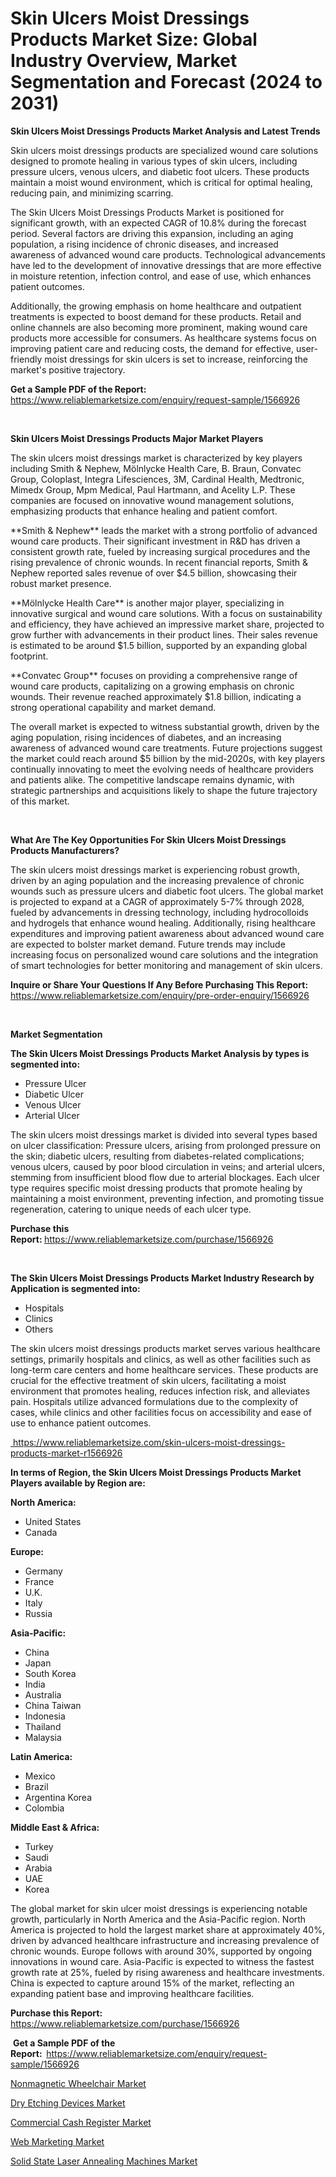 <p><h1>Skin Ulcers Moist Dressings Products Market Size: Global Industry Overview, Market Segmentation and Forecast (2024 to 2031)</h1></p><p><strong>Skin Ulcers Moist Dressings Products Market Analysis and Latest Trends</strong></p>
<p><p>Skin ulcers moist dressings products are specialized wound care solutions designed to promote healing in various types of skin ulcers, including pressure ulcers, venous ulcers, and diabetic foot ulcers. These products maintain a moist wound environment, which is critical for optimal healing, reducing pain, and minimizing scarring.</p><p>The Skin Ulcers Moist Dressings Products Market is positioned for significant growth, with an expected CAGR of 10.8% during the forecast period. Several factors are driving this expansion, including an aging population, a rising incidence of chronic diseases, and increased awareness of advanced wound care products. Technological advancements have led to the development of innovative dressings that are more effective in moisture retention, infection control, and ease of use, which enhances patient outcomes.</p><p>Additionally, the growing emphasis on home healthcare and outpatient treatments is expected to boost demand for these products. Retail and online channels are also becoming more prominent, making wound care products more accessible for consumers. As healthcare systems focus on improving patient care and reducing costs, the demand for effective, user-friendly moist dressings for skin ulcers is set to increase, reinforcing the market's positive trajectory.</p></p>
<p><strong>Get a Sample PDF of the Report:&nbsp;</strong> <a href="https://www.reliablemarketsize.com/enquiry/request-sample/1566926">https://www.reliablemarketsize.com/enquiry/request-sample/1566926</a></p>
<p>&nbsp;</p>
<p><strong>Skin Ulcers Moist Dressings Products Major Market Players</strong></p>
<p><p>The skin ulcers moist dressings market is characterized by key players including Smith & Nephew, Mölnlycke Health Care, B. Braun, Convatec Group, Coloplast, Integra Lifesciences, 3M, Cardinal Health, Medtronic, Mimedx Group, Mpm Medical, Paul Hartmann, and Acelity L.P. These companies are focused on innovative wound management solutions, emphasizing products that enhance healing and patient comfort.</p><p>**Smith & Nephew** leads the market with a strong portfolio of advanced wound care products. Their significant investment in R&D has driven a consistent growth rate, fueled by increasing surgical procedures and the rising prevalence of chronic wounds. In recent financial reports, Smith & Nephew reported sales revenue of over $4.5 billion, showcasing their robust market presence.</p><p>**Mölnlycke Health Care** is another major player, specializing in innovative surgical and wound care solutions. With a focus on sustainability and efficiency, they have achieved an impressive market share, projected to grow further with advancements in their product lines. Their sales revenue is estimated to be around $1.5 billion, supported by an expanding global footprint.</p><p>**Convatec Group** focuses on providing a comprehensive range of wound care products, capitalizing on a growing emphasis on chronic wounds. Their revenue reached approximately $1.8 billion, indicating a strong operational capability and market demand.</p><p>The overall market is expected to witness substantial growth, driven by the aging population, rising incidences of diabetes, and an increasing awareness of advanced wound care treatments. Future projections suggest the market could reach around $5 billion by the mid-2020s, with key players continually innovating to meet the evolving needs of healthcare providers and patients alike. The competitive landscape remains dynamic, with strategic partnerships and acquisitions likely to shape the future trajectory of this market.</p></p>
<p>&nbsp;</p>
<p><strong>What Are The Key Opportunities For Skin Ulcers Moist Dressings Products Manufacturers?</strong></p>
<p><p>The skin ulcers moist dressings market is experiencing robust growth, driven by an aging population and the increasing prevalence of chronic wounds such as pressure ulcers and diabetic foot ulcers. The global market is projected to expand at a CAGR of approximately 5-7% through 2028, fueled by advancements in dressing technology, including hydrocolloids and hydrogels that enhance wound healing. Additionally, rising healthcare expenditures and improving patient awareness about advanced wound care are expected to bolster market demand. Future trends may include increasing focus on personalized wound care solutions and the integration of smart technologies for better monitoring and management of skin ulcers.</p></p>
<p><strong>Inquire or Share Your Questions If Any Before Purchasing This Report:</strong> <a href="https://www.reliablemarketsize.com/enquiry/pre-order-enquiry/1566926">https://www.reliablemarketsize.com/enquiry/pre-order-enquiry/1566926</a></p>
<p>&nbsp;</p>
<p><strong>Market Segmentation</strong></p>
<p><strong>The Skin Ulcers Moist Dressings Products Market Analysis by types is segmented into:</strong></p>
<p><ul><li>Pressure Ulcer</li><li>Diabetic Ulcer</li><li>Venous Ulcer</li><li>Arterial Ulcer</li></ul></p>
<p><p>The skin ulcers moist dressings market is divided into several types based on ulcer classification: Pressure ulcers, arising from prolonged pressure on the skin; diabetic ulcers, resulting from diabetes-related complications; venous ulcers, caused by poor blood circulation in veins; and arterial ulcers, stemming from insufficient blood flow due to arterial blockages. Each ulcer type requires specific moist dressing products that promote healing by maintaining a moist environment, preventing infection, and promoting tissue regeneration, catering to unique needs of each ulcer type.</p></p>
<p><strong>Purchase this Report:&nbsp;</strong><a href="https://www.reliablemarketsize.com/purchase/1566926">https://www.reliablemarketsize.com/purchase/1566926</a></p>
<p>&nbsp;</p>
<p><strong>The Skin Ulcers Moist Dressings Products Market Industry Research by Application is segmented into:</strong></p>
<p><ul><li>Hospitals</li><li>Clinics</li><li>Others</li></ul></p>
<p><p>The skin ulcers moist dressings products market serves various healthcare settings, primarily hospitals and clinics, as well as other facilities such as long-term care centers and home healthcare services. These products are crucial for the effective treatment of skin ulcers, facilitating a moist environment that promotes healing, reduces infection risk, and alleviates pain. Hospitals utilize advanced formulations due to the complexity of cases, while clinics and other facilities focus on accessibility and ease of use to enhance patient outcomes.</p></p>
<p><a href="https://www.reliablemarketsize.com/skin-ulcers-moist-dressings-products-market-r1566926">&nbsp;https://www.reliablemarketsize.com/skin-ulcers-moist-dressings-products-market-r1566926</a></p>
<p><strong>In terms of Region, the Skin Ulcers Moist Dressings Products Market Players available by Region are:</strong></p>
<p>
    <p> <strong> North America: </strong>
        <ul>
            <li>United States</li>
            <li>Canada</li>
        </ul>
        </p> 
    <p> <strong> Europe: </strong>
        <ul>
            <li>Germany</li>
            <li>France</li>
            <li>U.K.</li>
            <li>Italy</li>
            <li>Russia</li>
        </ul>
        </p> 
    <p> <strong> Asia-Pacific: </strong>
        <ul>
            <li>China</li>
            <li>Japan</li>
            <li>South Korea</li>
            <li>India</li>
            <li>Australia</li>
            <li>China Taiwan</li>
            <li>Indonesia</li>
            <li>Thailand</li>
            <li>Malaysia</li>
        </ul>
        </p> 
    <p> <strong> Latin America: </strong>
        <ul>
            <li>Mexico</li>
            <li>Brazil</li>
            <li>Argentina Korea</li>
            <li>Colombia</li>
        </ul>
        </p> 
    <p> <strong> Middle East & Africa: </strong>
        <ul>
            <li>Turkey</li>
            <li>Saudi</li>
            <li>Arabia</li>
            <li>UAE</li>
            <li>Korea</li>
        </ul>
    </p>
    </p>
<p><p>The global market for skin ulcer moist dressings is experiencing notable growth, particularly in North America and the Asia-Pacific region. North America is projected to hold the largest market share at approximately 40%, driven by advanced healthcare infrastructure and increasing prevalence of chronic wounds. Europe follows with around 30%, supported by ongoing innovations in wound care. Asia-Pacific is expected to witness the fastest growth rate at 25%, fueled by rising awareness and healthcare investments. China is expected to capture around 15% of the market, reflecting an expanding patient base and improving healthcare facilities.</p></p>
<p><strong>Purchase this Report: </strong><a href="https://www.reliablemarketsize.com/purchase/1566926">https://www.reliablemarketsize.com/purchase/1566926</a></p>
<p>&nbsp;<strong>Get a Sample PDF of the Report:&nbsp;&nbsp;</strong><a href="https://www.reliablemarketsize.com/enquiry/request-sample/1566926">https://www.reliablemarketsize.com/enquiry/request-sample/1566926</a></p>
<p><strong></strong></p>
<p><p><a href="https://issuu.com/reportprime-2/docs/nonmagnetic-wheelchair-market-size-_1a08d829f06c86">Nonmagnetic Wheelchair Market</a></p><p><a href="https://medium.com/@winonawolff1921/dry-etching-devices-market-research-report-market-forecast-and-growth-prospects-with-a-steady-cagr-fd3049f311ab">Dry Etching Devices Market</a></p><p><a href="https://www.linkedin.com/pulse/strategic-roadmap-global-commercial-cash-register-market-88egf?trackingId=MfmkFORCQU6mwN%2B8Kjjgtw%3D%3D">Commercial Cash Register Market</a></p><p><a href="https://www.linkedin.com/pulse/global-web-marketing-industry-research-report-competitive-udy0e?trackingId=rvyD%2FhjLR7eQxi9yfvZnUg%3D%3D">Web Marketing Market</a></p><p><a href="https://medium.com/@winonawolff1921/solid-state-laser-annealing-machines-market-a-global-and-regional-analysis-focus-on-region-17e15e6e0c06?postPublishedType=repub">Solid State Laser Annealing Machines Market</a></p></p>